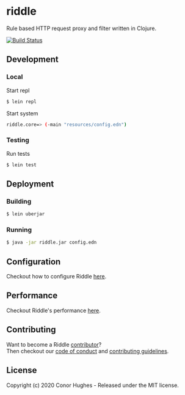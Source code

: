 # riddle

Rule based HTTP request proxy and filter written in Clojure.

[![Build Status](https://travis-ci.org/ThatGuyHughesy/riddle.svg?branch=master)](https://travis-ci.org/ThatGuyHughesy/riddle)

## Development

### Local

Start repl

```sh
$ lein repl
```

Start system

```sh
riddle.core=> (-main "resources/config.edn")
```

### Testing

Run tests

```sh
$ lein test
```

## Deployment

### Building

```sh
$ lein uberjar
```

### Running

```sh
$ java -jar riddle.jar config.edn
```

## Configuration

Checkout how to configure Riddle [here](https://github.com/ThatGuyHughesy/riddle/blob/master/doc/configuration.md).

## Performance

Checkout Riddle's performance [here](https://github.com/ThatGuyHughesy/riddle/blob/master/doc/performance.md).

## Contributing

Want to become a Riddle [contributor](https://github.com/ThatGuyHughesy/riddle/blob/master/CONTRIBUTORS.md)?  
Then checkout our [code of conduct](https://github.com/ThatGuyHughesy/riddle/blob/master/CODE_OF_CONDUCT.md) and [contributing guidelines](https://github.com/ThatGuyHughesy/riddle/blob/master/CONTRIBUTING.md).

## License

Copyright (c) 2020 Conor Hughes - Released under the MIT license.
